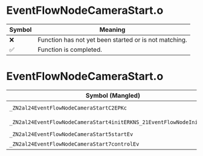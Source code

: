 # EventFlowNodeCameraStart.o
| Symbol | Meaning 
| ------------- | ------------- 
| :x: | Function has not yet been started or is not matching. 
| :white_check_mark: | Function is completed. 


# EventFlowNodeCameraStart.o
| Symbol (Mangled) | Symbol (Demangled) | Decompiled? |
| ------------- |  ------------- | ------------- |
| `_ZN2al24EventFlowNodeCameraStartC2EPKc` | `al::EventFlowNodeCameraStart::EventFlowNodeCameraStart(char const*)` | :x: |
| `_ZN2al24EventFlowNodeCameraStart4initERKNS_21EventFlowNodeInitInfoE` | `al::EventFlowNodeCameraStart::init(al::EventFlowNodeInitInfo const&)` | :x: |
| `_ZN2al24EventFlowNodeCameraStart5startEv` | `al::EventFlowNodeCameraStart::start(void)` | :x: |
| `_ZN2al24EventFlowNodeCameraStart7controlEv` | `al::EventFlowNodeCameraStart::control(void)` | :x: |
